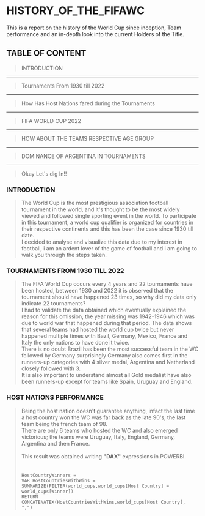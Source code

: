 # HISTORY_OF_THE_FIFAWC
This is a report on the history of the World Cup since inception, Team performance and an in-depth look into the current Holders of the Title.
## TABLE OF CONTENT<br>
> INTRODUCTION
---
> Tournaments From 1930 till 2022
---
> How Has Host Nations fared during the Tournaments
---
> FIFA WORLD CUP 2022
---
> HOW ABOUT THE TEAMS RESPECTIVE AGE GROUP
---
> DOMINANCE OF ARGENTINA IN TOURNAMENTS
---
> Okay Let's dig In!!
### INTRODUCTION<br>
> The World Cup is the most prestigious association football tournament in the world, and it's thought to be the most widely viewed and followed single sporting event in the world. To participate in this tournament, a world cup qualifier is organized for countries in their respective continents and this has been the case since 1930 till date. <br>
I decided to analyse and visualize this data due to my interest in football, i am an ardent lover of the game of football and i am going to walk you through the steps taken.
### TOURNAMENTS FROM 1930 TILL 2022<br>
>The FIFA World Cup occurs every 4 years and 22 tournaments have been hosted, between 1930 and 2022 it is observed that the tournament should have happened 23 times, so why did my data only indicate 22 tournaments?<br>
>I had to validate the data obtained which eventually explained the reason for this omission, the year missing was 1942-1946 which was due to world war that happened during that period.
>The data shows that several teams had hosted the world cup twice but never happened multiple times with Bazil, Germany, Mexico, France and Italy the only nations to have done it twice.<br>There is no doubt Brazil has been the most successful team in the WC followed by Germany surprisingly Germany also comes first in the runners-up categories with 4 silver medal, Argentina and Netherland closely followed with 3.<br> It is also important to understand almost all Gold medalist have also been runners-up except for teams like Spain, Uruguay and England.
### HOST NATIONS PERFORMANCE<br>
> Being the host nation doesn't guarantee anything, infact the last time a host country won the WC was far back as the late 90's, the last team being the french team of 98.<br>There are only 6 teams who hosted the WC and also emerged victorious; the teams were Uruguay, Italy, England, Germany, Argentina and then France.<br><br>
This result was obtained writing **"DAX"** expressions in POWERBI.<br><br><br>
> ```HostCountryWinners =``` <br> ```VAR HostCountriesWithWins = SUMMARIZE(FILTER(world_cups,world_cups[Host Country] = world_cups[Winner])```<br>```RETURN```<br>
```CONCATENATEX(HostCountriesWithWins,world_cups[Host Country], ",")```





